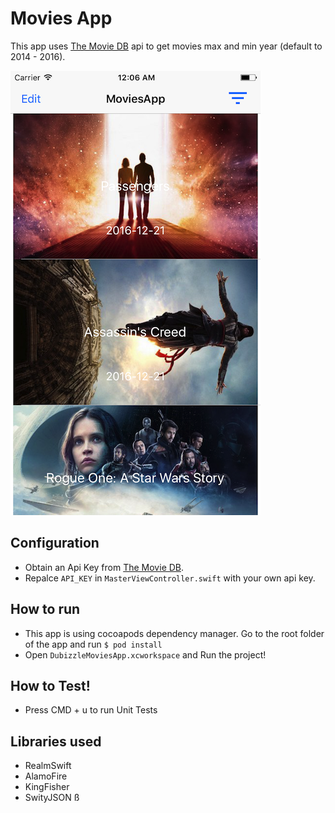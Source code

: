 # Movies App

This app uses [The Movie DB](https://www.themoviedb.org/documentation/api) api to get movies max and min year (default to 2014 - 2016).

<img src="screenshots/home.png">

## Configuration

- Obtain an Api Key from [The Movie DB](https://www.themoviedb.org/documentation/api).
- Repalce `API_KEY` in `MasterViewController.swift` with your own api key.


## How to run

- This app is using cocoapods dependency manager. Go to the root folder of the app and run `$ pod install`
- Open `DubizzleMoviesApp.xcworkspace` and Run the project! 

## How to Test!
- Press CMD + u to run Unit Tests

## Libraries used

- RealmSwift
- AlamoFire
- KingFisher
- SwityJSON
ß